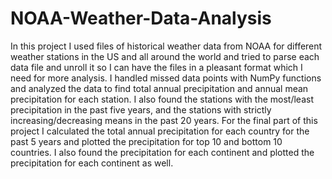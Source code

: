 # NOAA-Weather-Data-Analysis
In this project I used files of historical weather data from NOAA for different weather stations in the US and all around the world and tried to parse each data file and unroll it so I can have the files in a pleasant format which I need for more analysis. I handled missed data points with NumPy functions and analyzed the data to find total annual precipitation and annual mean precipitation for each station. I also found the stations with the most/least precipitation in the past five years, and the stations with strictly increasing/decreasing means in the past 20 years. For the final part of this project I calculated the total annual precipitation for each country for the past 5 years and plotted the precipitation for top 10 and bottom 10 countries. I also found the precipitation for each continent and plotted the precipitation for each continent as well.

